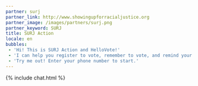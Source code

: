 ```yaml
---
partner: surj
partner_link: http://www.showingupforracialjustice.org
partner_image: /images/partners/surj.png
partner_keyword: SURJ
title: SURJ Action
locale: en
bubbles:
 - 'Hi! This is SURJ Action and HelloVote!'
 - 'I can help you register to vote, remember to vote, and remind your friends to vote too.'
 - 'Try me out! Enter your phone number to start.'
---
```

{% include chat.html %}



